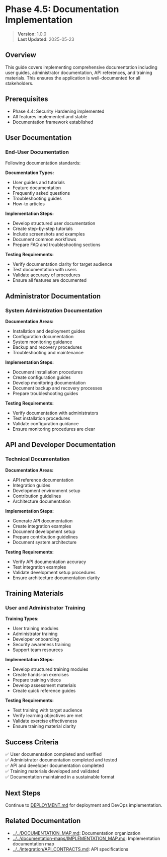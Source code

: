 
# Phase 4.5: Documentation Implementation

> **Version**: 1.0.0  
> **Last Updated**: 2025-05-23

## Overview

This guide covers implementing comprehensive documentation including user guides, administrator documentation, API references, and training materials. This ensures the application is well-documented for all stakeholders.

## Prerequisites

- Phase 4.4: Security Hardening implemented
- All features implemented and stable
- Documentation framework established

## User Documentation

### End-User Documentation
Following documentation standards:

**Documentation Types:**
- User guides and tutorials
- Feature documentation
- Frequently asked questions
- Troubleshooting guides
- How-to articles

**Implementation Steps:**
- Develop structured user documentation
- Create step-by-step tutorials
- Include screenshots and examples
- Document common workflows
- Prepare FAQ and troubleshooting sections

**Testing Requirements:**
- Verify documentation clarity for target audience
- Test documentation with users
- Validate accuracy of procedures
- Ensure all features are documented

## Administrator Documentation

### System Administration Documentation

**Documentation Areas:**
- Installation and deployment guides
- Configuration documentation
- System monitoring guidance
- Backup and recovery procedures
- Troubleshooting and maintenance

**Implementation Steps:**
- Document installation procedures
- Create configuration guides
- Develop monitoring documentation
- Document backup and recovery processes
- Prepare troubleshooting guides

**Testing Requirements:**
- Verify documentation with administrators
- Test installation procedures
- Validate configuration guidance
- Ensure monitoring procedures are clear

## API and Developer Documentation

### Technical Documentation

**Documentation Areas:**
- API reference documentation
- Integration guides
- Development environment setup
- Contribution guidelines
- Architecture documentation

**Implementation Steps:**
- Generate API documentation
- Create integration examples
- Document development setup
- Prepare contribution guidelines
- Document system architecture

**Testing Requirements:**
- Verify API documentation accuracy
- Test integration examples
- Validate development setup procedures
- Ensure architecture documentation clarity

## Training Materials

### User and Administrator Training

**Training Types:**
- User training modules
- Administrator training
- Developer onboarding
- Security awareness training
- Support team resources

**Implementation Steps:**
- Develop structured training modules
- Create hands-on exercises
- Prepare training videos
- Develop assessment materials
- Create quick reference guides

**Testing Requirements:**
- Test training with target audience
- Verify learning objectives are met
- Validate exercise effectiveness
- Ensure training material clarity

## Success Criteria

✅ User documentation completed and verified  
✅ Administrator documentation completed and tested  
✅ API and developer documentation completed  
✅ Training materials developed and validated  
✅ Documentation maintained in a sustainable format  

## Next Steps

Continue to [DEPLOYMENT.md](DEPLOYMENT.md) for deployment and DevOps implementation.

## Related Documentation

- [../../DOCUMENTATION_MAP.md](../../DOCUMENTATION_MAP.md): Documentation organization
- [../../documentation-maps/IMPLEMENTATION_MAP.md](../../documentation-maps/IMPLEMENTATION_MAP.md): Implementation documentation map
- [../../integration/API_CONTRACTS.md](../../integration/API_CONTRACTS.md): API specifications
